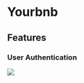 # Yourbnb

## Features

### User Authentication

![](https://github.com/pa-dg/airbnb_clone/blob/master/app/assets/images/gifs/user-auth.gif)
